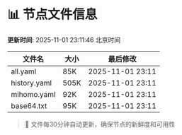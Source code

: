 # 📊 节点文件信息

**更新时间**: 2025-11-01 23:11:46 北京时间

| 文件名 | 大小 | 最后修改 |
|--------|------|----------|
| all.yaml | 85K | 2025-11-01 23:11 |
| history.yaml | 505K | 2025-11-01 23:11 |
| mihomo.yaml | 92K | 2025-11-01 23:11 |
| base64.txt | 95K | 2025-11-01 23:11 |

> 🔄 文件每30分钟自动更新，确保节点的新鲜度和可用性
